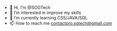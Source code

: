 - 👋 Hi, I’m @SOGTech
- 👀 I’m interested in improve my skills
- 🌱 I’m currently learning CSS/JAVA/SQL
- 📫 How to reach me contactpro.sgtech@gmail.com

<!---
SOGTech/SOGTech is a ✨ special ✨ repository because its `README.md` (this file) appears on your GitHub profile.
You can click the Preview link to take a look at your changes.
--->
